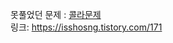 못풀었던 문제 : [콜라문제](https://school.programmers.co.kr/learn/courses/30/lessons/132267)<br>
링크: https://isshosng.tistory.com/171
